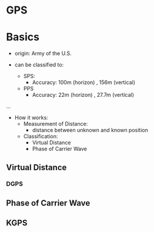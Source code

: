 # GPS

# Basics

* origin: Army of the U.S.

* can be classified to:
	- SPS:
		+ Accuracy: 100m (horizon) , 156m (vertical)
	- PPS
		+ Accuracy: 22m (horizon) , 27.7m (vertical)

...

* How it works:
	- Measurement of Distance:
		+ distance between unknown and known position
	- Classification:
		+ Virtual Distance
		+ Phase of Carrier Wave

## Virtual Distance

### DGPS

## Phase of Carrier Wave
	
## KGPS

